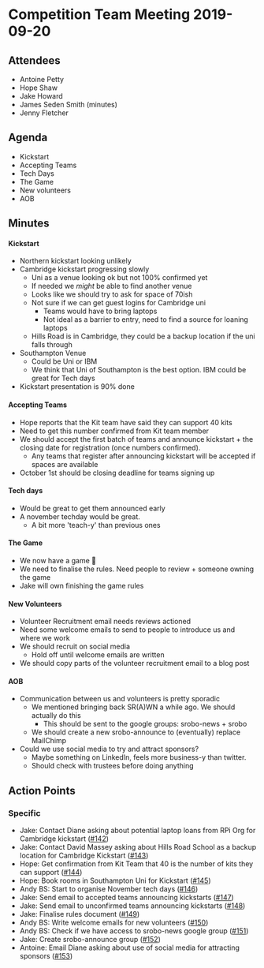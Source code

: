 # Competition Team Meeting 2019-09-20

## Attendees

- Antoine Petty
- Hope Shaw
- Jake Howard
- James Seden Smith (minutes)
- Jenny Fletcher

## Agenda

- Kickstart
- Accepting Teams
- Tech Days
- The Game
- New volunteers
- AOB

## Minutes

#### Kickstart

- Northern kickstart looking unlikely
- Cambridge kickstart progressing slowly
  - Uni as a venue looking ok but not 100% confirmed yet
  - If needed we _might_ be able to find another venue
  - Looks like we should try to ask for space of 70ish
  - Not sure if we can get guest logins for Cambridge uni
    - Teams would have to bring laptops
    - Not ideal as a barrier to entry, need to find a source for loaning laptops
  - Hills Road is in Cambridge, they could be a backup location if the uni falls through
- Southampton Venue
  - Could be Uni or IBM
  - We think that Uni of Southampton is the best option. IBM could be great for Tech days
- Kickstart presentation is 90% done

#### Accepting Teams

- Hope reports that the Kit team have said they can support 40 kits
- Need to get this number confirmed from Kit team member
- We should accept the first batch of teams and announce kickstart + the closing date for registration (once numbers confirmed).
  - Any teams that register after announcing kickstart will be accepted if spaces are available
- October 1st should be closing deadline for teams signing up

#### Tech days

- Would be great to get them announced early
- A november techday would be great.
  - A bit more 'teach-y' than previous ones

#### The Game

- We now have a game :tada:
- We need to finalise the rules. Need people to review + someone owning the game
- Jake will own finishing the game rules

#### New Volunteers

- Volunteer Recruitment email needs reviews actioned
- Need some welcome emails to send to people to introduce us and where we work
- We should recruit on social media
  - Hold off until welcome emails are written
- We should copy parts of the volunteer recruitment email to a blog post

#### AOB

- Communication between us and volunteers is pretty sporadic
  - We mentioned bringing back SR(A)WN a while ago. We should actually do this
    - This should be sent to the google groups: srobo-news + srobo
  - We should create a new srobo-announce to (eventually) replace MailChimp
- Could we use social media to try and attract sponsors?
  - Maybe something on LinkedIn, feels more business-y than twitter.
  - Should check with trustees before doing anything

## Action Points

### Specific

- Jake: Contact Diane asking about potential laptop loans from RPi Org for Cambridge kickstart ([#142](https://github.com/srobo/competition-team-minutes/issues/142))
- Jake: Contact David Massey asking about Hills Road School as a backup location for Cambridge Kickstart ([#143](https://github.com/srobo/competition-team-minutes/issues/143))
- Hope: Get confirmation from Kit Team that 40 is the number of kits they can support ([#144](https://github.com/srobo/competition-team-minutes/issues/144))
- Hope: Book rooms in Southampton Uni for Kickstart ([#145](https://github.com/srobo/competition-team-minutes/issues/145))
- Andy BS: Start to organise November tech days ([#146](https://github.com/srobo/competition-team-minutes/issues/146))
- Jake: Send email to accepted teams announcing kickstarts ([#147](https://github.com/srobo/competition-team-minutes/issues/147))
- Jake: Send email to unconfirmed teams announcing kickstarts ([#148](https://github.com/srobo/competition-team-minutes/issues/148))
- Jake: Finalise rules document ([#149](https://github.com/srobo/competition-team-minutes/issues/149))
- Andy BS: Write welcome emails for new volunteers ([#150](https://github.com/srobo/competition-team-minutes/issues/150))
- Andy BS: Check if we have access to srobo-news google group ([#151](https://github.com/srobo/competition-team-minutes/issues/151))
- Jake: Create srobo-announce group ([#152](https://github.com/srobo/competition-team-minutes/issues/152))
- Antoine: Email Diane asking about use of social media for attracting sponsors ([#153](https://github.com/srobo/competition-team-minutes/issues/153))
